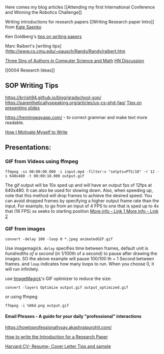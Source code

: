 Here comes my blog articles
[[Attending my first International Conference and Winning the Robotics Challenge]]

Writing introductions for research papers [[Writing Research paper Intro]] from [Kate Saenko](http://ai.bu.edu/ksaenko.html)

Ken Goldberg's [tips on writing papers](http://coeautomation.wpengine.com/advice-writing-papers)

Marc Raibert's [writing tips](http://www.cs.cmu.edu/~pausch/Randy/Randy/raibert.htm

[Three Sins of Authors in Computer Science and Math](https://www.cs.cmu.edu/~jrs/sins.html) [HN Discussion](https://news.ycombinator.com/item?id=29256868)



[[0004 Research Ideas]]

## SOP Writing Tips
https://krrish94.github.io/blog/gradschool-sop/
https://parentheticallyspeaking.org/articles/us-cs-phd-faq/
[Tips on presenting slides](https://twitter.com/jbhuang0604/status/1397058827405742085?s=20)

https://hemingwayapp.com/  -  to correct grammar and make text more readable.

[How I Motivate Myself to Write](https://blog.pragmaticengineer.com/writing-motivation/)


## Presentations:
 ### GIF from Videos using ffmpeg
```
ffmpeg -ss 00:00:00.000 -i input.mp4 -filter:v "setpts=PTS/10" -r 12 -s 640x480 -t 00:00:10.000 output.gif
```

The gif output will be 10x sped up and will have an output fps of 12fps at 640x480. It can also be used for slowing down. Also, when speeding up, note that this method will drop frames to achieve the desired speed. You can avoid dropped frames by specifying a higher output frame rate than the input. For example, to go from an input of 4 FPS to one that is sped up to 4x that (16 FPS)
 ss seeks to starting position
[More info - Link 1 ](https://trac.ffmpeg.org/wiki/How%20to%20speed%20up%20/%20slow%20down%20a%20video)
[More info  - Link 2](https://superuser.com/questions/1261678/how-do-i-speed-up-a-video-by-60x-in-ffmpeg)

### GIF from images

```
convert -delay 100 -loop 0 *.jpeg animatedGIF.gif
```

Use imagemagick. `delay` specifies time between frames, default unit is _hundredths of a second_  (in 1/100th of a second) to pause after drawing the images. SO the above example will pause 100/100 th  =  1 Second between frames.
and `loop` indicates how many loops to run. When you choose 0, it will run infinitely.

use [ImageMagick](http://www.imagemagick.org/)'s GIF optimizer to reduce the size:

```
convert -layers Optimize output.gif output_optimized.gif
```


or using ffmpeg  
```
ffmpeg -i %06d.png output.gif
```


#### Email Phrases - A guide for your daily "professional" interactions
https://howtoprofessionallysay.akashrajpurohit.com/


[How to write the Introduction for a Research Paper](https://docs.google.com/presentation/d/1kJ2L1f3e7zHWhe1kgtk-Ycratp9QhuBh2Rsi99gQVxI/edit?usp=sharing)

[Harvard CV- Resume- Cover Letter Tips and sample](https://hwpi.harvard.edu/files/ocs/files/hes-resume-cover-letter-guide.pdf)